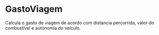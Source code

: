 # GastoViagem
Calcula o gasto de viagem de acordo com distancia percorrida, valor do combustível e autonomia do veículo.
